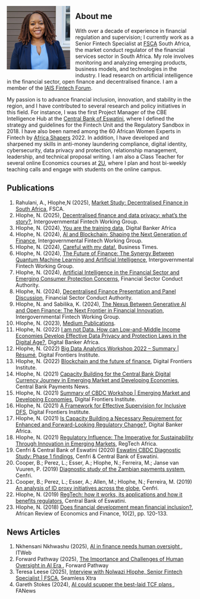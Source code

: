 <dl>
<img src="000-7WV_9bb0gUA.jpeg" style="border: 0pt none; margin-bottom: 1em; float: left; margin-right: 1em;" height="170">
<p style="text-align: left;">
</p>
</dl> 

## About me
 
With over a decade of experience in financial regulation and supervision; I currently work as a Senior Fintech Specialist at <a href="https://www.fsca.co.za/Pages/Default.aspx" target="_blank">FSCA</a> South Africa, the market conduct regulator of the financial services sector in South Africa. My role involves monitoring and analyzing emerging products, business models, and technologies in the industry. I lead research on artificial intelligence in the financial sector, open finance and decentralised finance. I am a member of the <a href="https://www.iaisweb.org/activities-topics/digital-innovation/" target="_blank">IAIS Fintech Forum</a>.

My passion is to advance financial inclusion, innovation, and stability in the region, and I have contributed to several research and policy initiatives in this field. For instance, I was the first Project Manager of the CBE Intelligence Hub at the <a href="https://www.centralbank.org.sz/" target="_blank">Central Bank of Eswatini</a>, where I defined the strategy and guidelines for the Fintech Unit and the Regulatory Sandbox in 2018. I have also been named among the 60 African Women Experts in Fintech by <a href="https://africanshapers.com/en/60-african-women-experts-in-fintech/" target="_blank">Africa Shapers</a> 2022. In addition, I have developed and sharpened my skills in anti-money laundering compliance, digital identity, cybersecurity, data privacy and protection, relationship management, leadership, and technical proposal writing. I am also a Class Teacher for several online Economics courses at <a href="https://2u.com/" target="_blank">2U</a>, where I plan and host bi-weekly teaching calls and engage with students on the online campus.

## Publications

1. Rahulani, A., Hlophe,N (2025), <a href="https://www.fsca.co.za/Regulatory%20Frameworks/Documents/Market%20Study%20-%20Decentralised%20Finance%20in%20South%20Africa.pdf" target="_blank"> Market Study: Decentralised Finance in  South Africa</a>, FSCA.
2. Hlophe, N. (2025), <a href="https://www.ifwg.co.za/Pages/Decentralised-finance-and-data-privacy.aspx" target="_blank"> Decentralised finance and data privacy: what’s the story?</a>, Intergovernmental Fintech Working Group.
3. Hlophe, N. (2024), <a href="https://digitalbankerafrica.com/you-are-the-training-data/" target="_blank"> You are the training data</a>, Digital Banker Africa
4. Hlophe, N. (2024), <a href="https://www.ifwg.co.za:443/Pages/AI-and-Blockchain-Shaping-the-Next-Generation-of-Finance.aspx" target="_blank"> AI and Blockchain: Shaping the Next Generation of Finance</a>, Intergovernmental Fintech Working Group.
5. Hlophe, N. (2024), <a href="https://www.businesslive.co.za/bt/opinion/2024-09-22-nolwazi-hlophe-careful-with-my-data/" target="_blank"> Careful with my data!</a>, Business Times.
6. Hlophe, N. (2024), <a href="https://www.ifwg.co.za/Pages/The-Future-of-Finance.aspx" target="_blank"> The Future of Finance: The Synergy Between Quantum Machine Learning and Artificial Intelligence</a>, Intergovernmental Fintech Working Group.
7. Hlophe, N. (2024), <a href="https://www.fsca.co.za/Documents/Presentation%20on%20AI%20in%20Finance%20and%20Consumer%20Protection%20FSCA%20Conference%20Day%201.pdf" target="_blank"> Artificial Intelligence in the Financial Sector and Emerging Consumer Protection Concerns</a>, Financial Sector Conduct Authority.
8. Hlophe, N. (2024), <a href="https://www.fsca.co.za/Regulatory%20Frameworks/Documents/2023.10.26_DeFi%20Presentation%20and%20Panel%20Discussion%201.pdf" target="_blank">Decentralised Finance Presentation and Panel Discussion</a>, Financial Sector Conduct Authority.
9. Hlophe, N. and Sabilika, K. (2024), <a href="https://www.ifwg.co.za/Pages/The-nexus-between-generative-AI-and-open-finance.aspx" target="_blank">The Nexus Between Generative AI and Open Finance: The Next Frontier in Financial Innovation</a>, Intergovernmental Fintech Working Group.
10. Hlophe, N. (2023), <a href="https://medium.com/@nolwazihlophe" target="_blank"> Medium Publications</a>.
11. Hlophe, N. (2022) <a href="https://issuu.com/digitalbankerafrica/docs/digital_banker_africa_autumn_2022/42" target="_blank"> I am not Data. How can Low-and-Middle Income Economies Develop Effective Data Privacy and Protection Laws in the Digital Age?</a>, Digital Banker Africa.
12. Hlophe, N. (2022) <a href="https://digitalfrontiersinstitute.org/big-data-analytics-workshop-2022-summary/" target="_blank"> Big Data Analytics Workshop 2022 – Summary | Résumé</a>, Digital Frontiers Institute.
13. Hlophe, N. (2022) <a href="https://digitalfrontiersinstitute.org/blockchain-and-the-future-of-finance/" target="_blank"> Blockchain and the future of finance</a>, Digital Frontiers Institute.
14. Hlophe, N. (2021) <a href="https://cbpn.currencyresearch.com/blog/2021/11/25/dfi-capacity-building-for-cbdcs/" target="_blank"> Capacity Building for the Central Bank Digital Currency Journey in Emerging Market and Developing Economies</a>, Central Bank Payments News.
15. Hlophe, N. (2021) <a href="https://digitalfrontiersinstitute.org/summary-of-cbdc-workshop-emerging-market-and-developing-economies/" target="_blank"> Summary of CBDC Workshop | Emerging Market and Developing Economies</a>, Digital Frontiers Institute.
16. Hlophe, N. (2021) <a href="https://digitalfrontiersinstitute.org/a-framework-for-effective-supervision-for-inclusive-dfs/" target="_blank"> A Framework for Effective Supervision for Inclusive DFS</a>, Digital Frontiers Institute.
17. Hlophe, N. (2021) <a href="https://digitalbankerafrica.com/capacity-building-as-requirement-for-regulatory-change" target="_blank"> Is Capacity Building a Necessary Requirement for Enhanced and Forward-Looking Regulatory Change?</a>, Digital Banker Africa.
18. Hlophe, N. (2021) <a href="https://issuu.com/regtechafrica/docs/regtechafrica_magazine__issuu_" target="_blank"> Regulatory Influence: The Imperative for Sustainability Through Innovation in Emerging Markets</a>, RegTech Africa.
19. Cenfri & Central Bank of Eswatini (2020) <a href="https://www.centralbank.org.sz/cbdc" target="_blank"> Eswatini CBDC Diagnostic Study: Phase 1 findings</a>, Cenfri & Central Bank of Eswatini.
20. Cooper, B.; Perez, L.; Esser, A.; Hlophe, N.; Ferreira, M.; Janse van Vuuren, P. (2019) <a href="https://cenfri.org/publications/diagnostic-study-of-the-zambian-payments-system" target="_blank"> Diagnostic study of the Zambian payments system</a>, Cenfri.
21. Cooper, B.; Perez, L.; Esser, A.; Allen, M.; Hlophe, N.; Ferreira, M. (2019) <a href="https://cenfri.org/publications/an-analysis-of-id-proxy-initiatives-across-the-globe" target="_blank"> An analysis of ID proxy initiatives across the globe</a>, Cenfri.
22. Hlophe, N. (2019) <a href="https://www.centralbank.org.sz/magazine/" target="_blank">RegTech: how it works, its applications and how it benefits regulators</a>, Central Bank of Eswatini. 
23. Hlophe, N. (2018) <a href="https://www.african-review.com/view-paper.php?serial=20191102135807-759399" target="_blank">Does financial development mean financial inclusion?</a>, African Review of Economics and Finance, 10(2), pp. 120-133.

## News Articles

1. Nkhensani Nkhwashu (2025), <a href="https://www.itweb.co.za/article/ai-in-finance-needs-human-oversight/mQwkoM6YwjR73r9A" target="_blank"> AI in finance needs human oversight </a>, ITWeb
2. Forward Pathway (2025), <a href="https://www.itweb.co.za/article/ai-in-finance-needs-human-oversight/mQwkoM6YwjR73r9A" target="_blank"> The Importance and Challenges of Human Oversight in AI Era </a>, Forward Pathway
3. Teresa Leese (2025), <a href="https://seamlessxtra.com/interview-with-nolwazi-hlophe-senior-fintech-specialist-fsca/" target="_blank"> Interview with Nolwazi Hlophe, Senior Fintech Specialist | FSCA</a>, Seamless Xtra
4. Gareth Stokes (2024), <a href="https://www.fanews.co.za/article/people-and-companies/12/events/1212/ai-could-scupper-the-best-laid-tcf-plans/39040" target="_blank"> AI could scupper the best-laid TCF plans </a>, FANews
